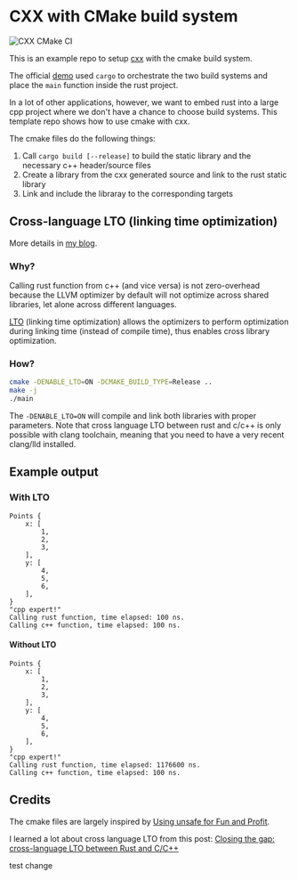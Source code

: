 # CXX with CMake build system
![CXX CMake CI](https://github.com/XiangpengHao/cxx-cmake-example/workflows/CXX%20CMake%20CI/badge.svg)

This is an example repo to setup [cxx](https://github.com/dtolnay/cxx) with the cmake build system.

The official [demo](https://github.com/dtolnay/cxx/tree/master/demo) used `cargo` to orchestrate the two build systems and place the `main` function inside the rust project.

In a lot of other applications, however, we want to embed rust into a large cpp project where we don't have a chance to choose build systems.
This template repo shows how to use cmake with cxx.


The cmake files do the following things:
1. Call `cargo build [--release]` to build the static library and the necessary c++ header/source files
2. Create a library from the cxx generated source and link to the rust static library
3. Link and include the libraray to the corresponding targets


## Cross-language LTO (linking time optimization)
More details in [my blog](https://blog.haoxp.xyz/posts/cross-lang-lto-guide/).

### Why?
Calling rust function from c++ (and vice versa) is not zero-overhead because the LLVM optimizer by default will not optimize across shared libraries, let alone across different languages.

[LTO](https://llvm.org/docs/LinkTimeOptimization.html) (linking time optimization) allows the optimizers to perform optimization during linking time (instead of compile time), thus enables cross library optimization.

### How?
```bash
cmake -DENABLE_LTO=ON -DCMAKE_BUILD_TYPE=Release ..
make -j
./main
```

The `-DENABLE_LTO=ON` will compile and link both libraries with proper parameters.
Note that cross language LTO between rust and c/c++ is only possible with clang toolchain, 
meaning that you need to have a very recent clang/lld installed.

## Example output

### With LTO
```
Points {
    x: [
        1,
        2,
        3,
    ],
    y: [
        4,
        5,
        6,
    ],
}
"cpp expert!"
Calling rust function, time elapsed: 100 ns.
Calling c++ function, time elapsed: 100 ns.
```

#### Without LTO
```
Points {
    x: [
        1,
        2,
        3,
    ],
    y: [
        4,
        5,
        6,
    ],
}
"cpp expert!"
Calling rust function, time elapsed: 1176600 ns.
Calling c++ function, time elapsed: 100 ns.
```


## Credits
The cmake files are largely inspired by [Using unsafe for Fun and Profit](https://github.com/Michael-F-Bryan/rust-ffi-guide).

I learned a lot about cross language LTO from this post: [Closing the gap: cross-language LTO between Rust and C/C++](https://blog.llvm.org/2019/09/closing-gap-cross-language-lto-between.html)

test change
